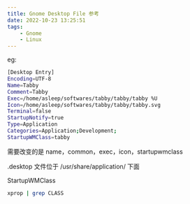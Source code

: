 ```yaml
---
title: Gnome Desktop File 参考 
date: 2022-10-23 13:25:51
tags:
	- Gnome
	- Linux
---
```


eg:<!--more-->

```bash
[Desktop Entry]
Encoding=UTF-8
Name=Tabby
Comment=Tabby
Exec=/home/asleep/softwares/tabby/tabby/tabby %U
Icon=/home/asleep/softwares/tabby/tabby/tabby.svg
Terminal=false
StartupNotify=true
Type=Application
Categories=Application;Development;
StartupWMClass=tabby
```

需要改变的是 name，common，exec，icon，startupwmclass

.desktop 文件位于 /usr/share/application/ 下面

StartupWMClass

```bash
xprop | grep CLASS
```



